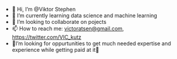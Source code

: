 - 👋 Hi, I’m @Viktor Stephen
- 🌱 I’m currently learning data science and machine learning 
- 💞️ I’m looking to collaborate on pojects
- 📫 How to reach me: victoratsen@gmail.com, https://twitter.com/VIC_kutz
- 🤔I’m looking for oppurtunities to get much needed expertise and experience while getting paid at it🙏

<!---
vickutz/vickutz is a ✨ special ✨ repository because its `README.md` (this file) appears on your GitHub profile.
You can click the Preview link to take a look at your changes.
--->
 
